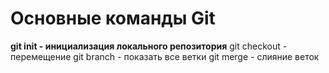 # Основные команды Git
**git init - инициализация локального репозитория**
git checkout - перемещение
git branch - показать все ветки
git merge - слияние веток